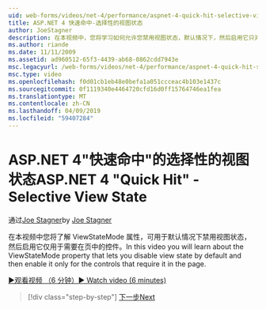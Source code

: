 ```yaml
---
uid: web-forms/videos/net-4/performance/aspnet-4-quick-hit-selective-view-state
title: ASP.NET 4 快速命中-选择性的视图状态
author: JoeStagner
description: 在本视频中，您将学习如何允许您禁用视图状态，默认情况下，然后启用它只对控件的 requi ViewStateMode 属性...
ms.author: riande
ms.date: 11/11/2009
ms.assetid: ad960512-65f3-4439-ab68-0862cdd7943e
msc.legacyurl: /web-forms/videos/net-4/performance/aspnet-4-quick-hit-selective-view-state
msc.type: video
ms.openlocfilehash: f0d01cb1eb48e0befa1a051ccceac4b103e1437c
ms.sourcegitcommit: 0f1119340e4464720cfd16d0ff15764746ea1fea
ms.translationtype: MT
ms.contentlocale: zh-CN
ms.lasthandoff: 04/09/2019
ms.locfileid: "59407284"
---
```

# <a name="aspnet-4-quick-hit---selective-view-state"></a><span data-ttu-id="c9f85-103">ASP.NET 4"快速命中"的选择性的视图状态</span><span class="sxs-lookup"><span data-stu-id="c9f85-103">ASP.NET 4 "Quick Hit" - Selective View State</span></span>

<span data-ttu-id="c9f85-104">通过[Joe Stagner](https://github.com/JoeStagner)</span><span class="sxs-lookup"><span data-stu-id="c9f85-104">by [Joe Stagner](https://github.com/JoeStagner)</span></span>

<span data-ttu-id="c9f85-105">在本视频中您将了解 ViewStateMode 属性，可用于默认情况下禁用视图状态，然后启用它仅用于需要在页中的控件。</span><span class="sxs-lookup"><span data-stu-id="c9f85-105">In this video you will learn about the ViewStateMode property that lets you disable view state by default and then enable it only for the controls that require it in the page.</span></span>

[<span data-ttu-id="c9f85-106">&#9654;观看视频 （6 分钟）</span><span class="sxs-lookup"><span data-stu-id="c9f85-106">&#9654; Watch video (6 minutes)</span></span>](https://channel9.msdn.com/Blogs/ASP-NET-Site-Videos/aspnet-4-quick-hit-selective-view-state)

> [!div class="step-by-step"]
> [<span data-ttu-id="c9f85-107">下一步</span><span class="sxs-lookup"><span data-stu-id="c9f85-107">Next</span></span>](aspnet-4-quick-hit-easy-state-compression.md)
